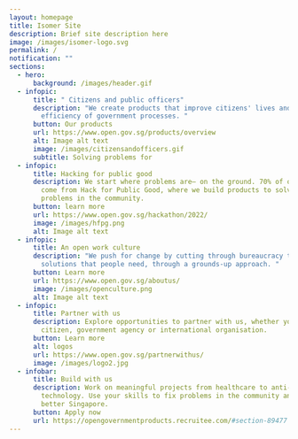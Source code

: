 ```yaml
---
layout: homepage
title: Isomer Site
description: Brief site description here
image: /images/isomer-logo.svg
permalink: /
notification: ""
sections:
  - hero:
      background: /images/header.gif
  - infopic:
      title: " Citizens and public officers"
      description: "We create products that improve citizens' lives and increase
        efficiency of government processes. "
      button: Our products
      url: https://www.open.gov.sg/products/overview
      alt: Image alt text
      image: /images/citizensandofficers.gif
      subtitle: Solving problems for
  - infopic:
      title: Hacking for public good
      description: We start where problems are– on the ground. 70% of our products
        come from Hack for Public Good, where we build products to solve
        problems in the community.
      button: learn more
      url: https://www.open.gov.sg/hackathon/2022/
      image: /images/hfpg.png
      alt: Image alt text
  - infopic:
      title: An open work culture
      description: "We push for change by cutting through bureaucracy to create
        solutions that people need, through a grounds-up approach. "
      button: Learn more
      url: https://www.open.gov.sg/aboutus/
      image: /images/openculture.png
      alt: Image alt text
  - infopic:
      title: Partner with us
      description: Explore opportunities to partner with us, whether you are a
        citizen, government agency or international organisation.
      button: Learn more
      alt: logos
      url: https://www.open.gov.sg/partnerwithus/
      image: /images/logo2.jpg
  - infobar:
      title: Build with us
      description: Work on meaningful projects from healthcare to anti-scam
        technology. Use your skills to fix problems in the community and build a
        better Singapore.
      button: Apply now
      url: https://opengovernmentproducts.recruitee.com/#section-89477
---
```

